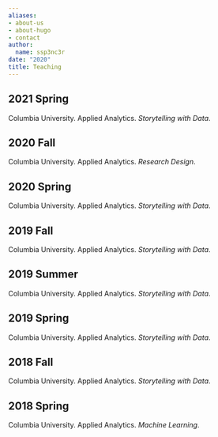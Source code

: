 ```yaml
---
aliases:
- about-us
- about-hugo
- contact
author:
  name: ssp3nc3r
date: "2020"
title: Teaching
---
```


## 2021 Spring

Columbia University. Applied Analytics. _Storytelling with Data_.

## 2020 Fall

Columbia University. Applied Analytics. _Research Design_.

## 2020 Spring

Columbia University. Applied Analytics. _Storytelling with Data_.

## 2019 Fall

Columbia University. Applied Analytics. _Storytelling with Data_.

## 2019 Summer

Columbia University. Applied Analytics. _Storytelling with Data_.

## 2019 Spring

Columbia University. Applied Analytics. _Storytelling with Data_.

## 2018 Fall

Columbia University. Applied Analytics. _Storytelling with Data_.

## 2018 Spring

Columbia University. Applied Analytics. _Machine Learning_.